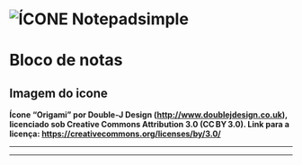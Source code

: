 # ![ÍCONE](https://github.com/MateoRodrigues/notepadsimple/blob/main/assets/Double-J-Design-Origami-Notepad.ico) Notepadsimple
# Bloco de notas
## Imagem do icone
**Ícone “Origami” por Double‑J Design (http://www.doublejdesign.co.uk), licenciado sob Creative Commons Attribution 3.0 (CC BY 3.0). Link para a licença: https://creativecommons.org/licenses/by/3.0/**
***
---
